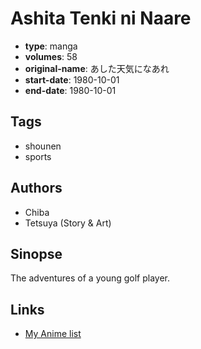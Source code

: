 # Ashita Tenki ni Naare

-   **type**: manga
-   **volumes**: 58
-   **original-name**: あした天気になあれ
-   **start-date**: 1980-10-01
-   **end-date**: 1980-10-01

## Tags

-   shounen
-   sports

## Authors

-   Chiba
-   Tetsuya (Story & Art)

## Sinopse

The adventures of a young golf player.

## Links

-   [My Anime list](https://myanimelist.net/manga/107460/Ashita_Tenki_ni_Naare)
